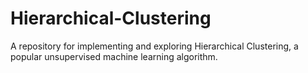 # Hierarchical-Clustering
A repository for implementing and exploring Hierarchical Clustering, a popular unsupervised machine learning algorithm.
